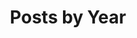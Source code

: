 ---
title: "Posts by Year"
permalink: /year-archive/
layout: posts
comments: true
author_profile: true
---